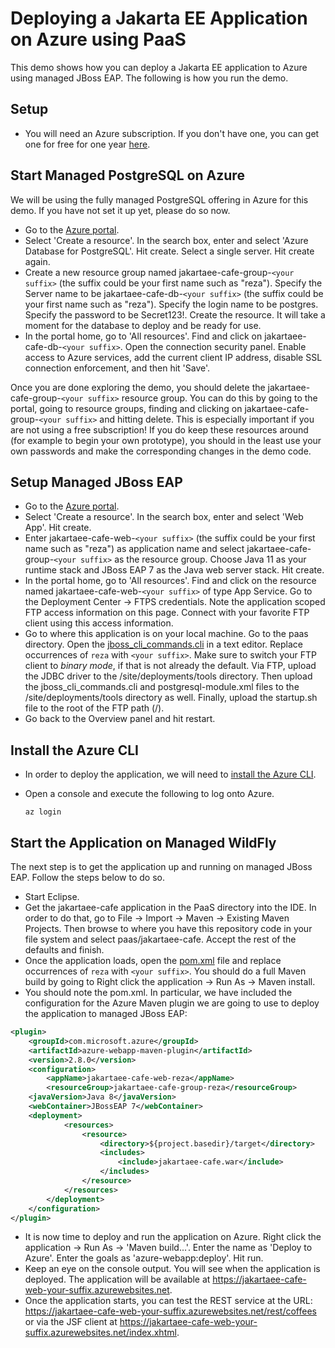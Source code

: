# Deploying a Jakarta EE Application on Azure using PaaS
This demo shows how you can deploy a Jakarta EE application to Azure using managed JBoss EAP. The following is how you run the demo.

## Setup
* You will need an Azure subscription. If you don't have one, you can get one for free for one year [here](https://azure.microsoft.com/en-us/free).

## Start Managed PostgreSQL on Azure
We will be using the fully managed PostgreSQL offering in Azure for this demo. If you have not set it up yet, please do so now. 

* Go to the [Azure portal](http://portal.azure.com).
* Select 'Create a resource'. In the search box, enter and select 'Azure Database for PostgreSQL'. Hit create. Select a single server. Hit create again.
* Create a new resource group named jakartaee-cafe-group-`<your suffix>` (the suffix could be your first name such as "reza"). Specify the Server name to be jakartaee-cafe-db-`<your suffix>` (the suffix could be your first name such as "reza"). Specify the login name to be postgres. Specify the password to be Secret123!. Create the resource. It will take a moment for the database to deploy and be ready for use.
* In the portal home, go to 'All resources'. Find and click on jakartaee-cafe-db-`<your suffix>`. Open the connection security panel. Enable access to Azure services, add the current client IP address, disable SSL connection enforcement, and then hit 'Save'.

Once you are done exploring the demo, you should delete the jakartaee-cafe-group-`<your suffix>` resource group. You can do this by going to the portal, going to resource groups, finding and clicking on jakartaee-cafe-group-`<your suffix>` and hitting delete. This is especially important if you are not using a free subscription! If you do keep these resources around (for example to begin your own prototype), you should in the least use your own passwords and make the corresponding changes in the demo code.

## Setup Managed JBoss EAP
* Go to the [Azure portal](http://portal.azure.com).
* Select 'Create a resource'. In the search box, enter and select 'Web App'. Hit create.
* Enter jakartaee-cafe-web-`<your suffix>` (the suffix could be your first name such as "reza") as application name and select jakartaee-cafe-group-`<your suffix>` as the resource group. Choose Java 11 as your runtime stack and JBoss EAP 7 as the Java web server stack. Hit create.
* In the portal home, go to 'All resources'. Find and click on the resource named jakartaee-cafe-web-`<your suffix>` of type App Service. Go to the Deployment Center -> FTPS credentials. Note the application scoped FTP access information on this page. Connect with your favorite FTP client using this access information.
* Go to where this application is on your local machine. Go to the paas directory. Open the [jboss_cli_commands.cli](jboss_cli_commands.cli) in a text editor. Replace occurrences of `reza` with `<your suffix>`. Make sure to switch your FTP client to *binary mode*, if that is not already the default.  Via FTP, upload the JDBC driver to the /site/deployments/tools directory. Then upload the jboss_cli_commands.cli and postgresql-module.xml files to the /site/deployments/tools directory as well. Finally, upload the startup.sh file to the root of the FTP path (/).
* Go back to the Overview panel and hit restart.

## Install the Azure CLI
* In order to deploy the application, we will need to [install the Azure CLI](https://docs.microsoft.com/en-us/cli/azure/install-azure-cli?view=azure-cli-latest).
* Open a console and execute the following to log onto Azure.

	```
	az login
	```
## Start the Application on Managed WildFly
The next step is to get the application up and running on managed JBoss EAP. Follow the steps below to do so.

* Start Eclipse.
* Get the jakartaee-cafe application in the PaaS directory into the IDE. In order to do that, go to File -> Import -> Maven -> Existing Maven Projects. Then browse to where you have this repository code in your file system and select paas/jakartaee-cafe. Accept the rest of the defaults and finish.
* Once the application loads, open the [pom.xml](jakartaee-cafe/pom.xml) file and replace occurrences of `reza` with `<your suffix>`. You should do a full Maven build by going to Right click the application -> Run As -> Maven install.
* You should note the pom.xml. In particular, we have included the configuration for the Azure Maven plugin we are going to use to deploy the application to managed JBoss EAP:

```xml
<plugin>
    <groupId>com.microsoft.azure</groupId>
    <artifactId>azure-webapp-maven-plugin</artifactId>
    <version>2.8.0</version>
    <configuration>
        <appName>jakartaee-cafe-web-reza</appName>
        <resourceGroup>jakartaee-cafe-group-reza</resourceGroup>
	<javaVersion>Java 8</javaVersion>
	<webContainer>JBossEAP 7</webContainer>
	<deployment>
            <resources>
                <resource>
                    <directory>${project.basedir}/target</directory>
                    <includes>
                        <include>jakartaee-cafe.war</include>
                    </includes>
                </resource>
            </resources>
        </deployment>
    </configuration>
</plugin>
```

* It is now time to deploy and run the application on Azure. Right click the application -> Run As -> 'Maven build...'. Enter the name as 'Deploy to Azure'. Enter the goals as 'azure-webapp:deploy'. Hit run.
* Keep an eye on the console output. You will see when the application is deployed. The application will be available at https://jakartaee-cafe-web-your-suffix.azurewebsites.net.
* Once the application starts, you can test the REST service at the URL: https://jakartaee-cafe-web-your-suffix.azurewebsites.net/rest/coffees or via the JSF client at https://jakartaee-cafe-web-your-suffix.azurewebsites.net/index.xhtml.
